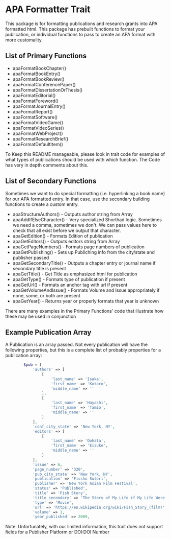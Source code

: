 # APA Formatter Trait

This package is for formatting publications and research grants into APA formatted html. This package has prebuilt functions to format your publication, or individual functions to pass to create an APA format with more customality.

## List of Primary Functions

- apaFormatBookChapter()
- apaFormatBookEntry()
- apaFormatBookReview()
- apaFormatConferencePaper()
- apaFormatDissertationOrThesis()
- apaFormatEditorial()
- apaFormatForeword()
- apaFormatJournalEntry()
- apaFormatReport()
- apaFormatSoftware()
- apaFormatVideoGame()
- apaFormatVideoSeries()
- apaFormatWebProject()
- apaFormatResearchBrief()
- apaFormatDefaultItem()

To Keep this README manageable, please look in trait code for examples of what types of publications should be used with which function. The Code has very in depth comments about this.

## List of Secondary Functions
Sometimes we want to do special formatting (i.e. hyperlinking a book name) for our APA formatted entry. In that case, use the secondary building functions to create a custom entry.

- apaStructureAuthors() - Outputs author string from Array
- apaAddIfElseCharacter() - Very specialized Shorthad logic. Sometimes we need a comma, sometimes we don't. We can pass values here to check that all exist before we output that character.
- apaGetEdition() - Formats Edition of publication
- apaGetEditors() - Outputs editors string from Array
- apaGetPageNumbers() - Formats page numbers of publication
- apaGetPublishing() - Sets up Publiching info from the city/state and publisher passed
- apaGetSecondaryTitle() - Outputs a chapter entry or journal name if secondary title is present
- apaGetTitle() - Get Title as emphasized html for publication
- apaGetType() - Formats type of publication if present
- apaGetUrl() - Formats an anchor tag with url if present
- apaGetVolumeAndIssue() - Formats Volume and Issue appropriately if none, some, or both are present
- apaGetYear() - Returns year or properly formats that year is unknown

There are many examples in the Primary Functions' code that illustrate how these may be used in conjunction

## Example Publication Array

A Publication is an array passed. Not every publication will have the following properties, but this is a complete list of probably properties for a publication array:

```php
        $pub = [
            'authors' => [
                [
                    'last_name' => 'Isaka',
                    'first_name' => 'Kotaro',
                    'middle_name' => ''
                ],
                [
                    'last_name' => 'Hayashi',
                    'first_name' => 'Tamio',
                    'middle_name' => ''
                ]
            ],
            'conf_city_state' => 'New York, NY',
            'editors' => [
                [
                    'last_name' => 'Oohata',
                    'first_name' => 'Eisuke',
                    'middle_name' => ''
                ]
            ],
            'issue' => 6,
            'page_number' => '320',
            'pub_city_state' => 'New York, NY',
            'publication' => 'Fisshū Sutōrī',
            'publisher' => 'New York Asian Film Festival',
            'status' => 'Published',
            'title' => 'Fish Story',
            'title_secondary' => 'The Story of My Life if My Life Were a Fish',
            'type' => 'Movie',
            'url' => 'https://en.wikipedia.org/wiki/Fish_Story_(film)',
            'volume' => 1,
            'year_published' => 2009,
```

Note: Unfortunately, with our limited information, this trait does not support fields for a Publisher Platform or DOI:DOI Number
